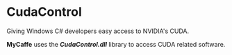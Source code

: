 # CudaControl
Giving Windows C# developers easy access to NVIDIA's CUDA.  

<b>MyCaffe</b> uses the <b><i>CudaControl.dll</i></b> library to access CUDA related software.
